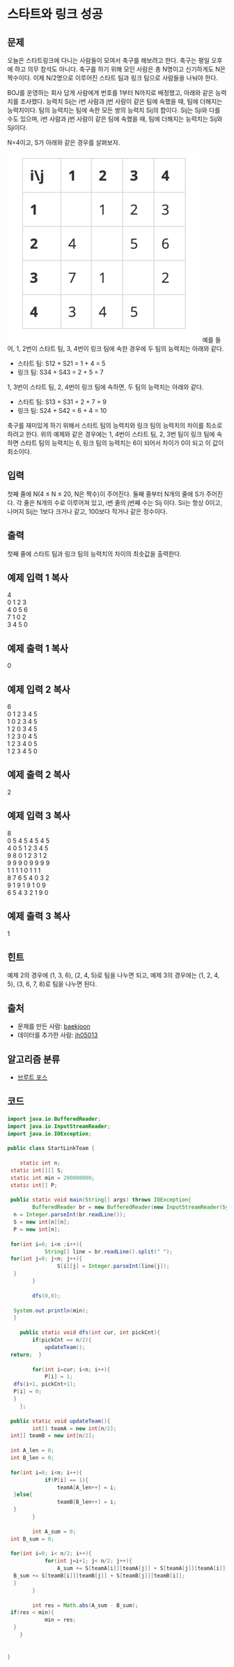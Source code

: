 # 스타트와 링크 성공

## 문제

오늘은 스타트링크에 다니는 사람들이 모여서 축구를 해보려고 한다. 축구는 평일 오후에 하고 의무 참석도 아니다. 축구를 하기 위해 모인 사람은 총 N명이고 신기하게도 N은 짝수이다. 이제 N/2명으로 이루어진 스타트 팀과 링크 팀으로 사람들을 나눠야 한다.

BOJ를 운영하는 회사 답게 사람에게 번호를 1부터 N까지로 배정했고, 아래와 같은 능력치를 조사했다. 능력치 Sij는 i번 사람과 j번 사람이 같은 팀에 속했을 때, 팀에 더해지는 능력치이다. 팀의 능력치는 팀에 속한 모든 쌍의 능력치 Sij의 합이다. Sij는 Sji와 다를 수도 있으며, i번 사람과 j번 사람이 같은 팀에 속했을 때, 팀에 더해지는 능력치는 Sij와 Sji이다.

N=4이고, S가 아래와 같은 경우를 살펴보자.

![start-link-team](start-link-team.png)
예를 들어, 1, 2번이 스타트 팀, 3, 4번이 링크 팀에 속한 경우에 두 팀의 능력치는 아래와 같다.

- 스타트 팀: S12 + S21 = 1 + 4 = 5
- 링크 팀: S34 + S43 = 2 + 5 = 7

1, 3번이 스타트 팀, 2, 4번이 링크 팀에 속하면, 두 팀의 능력치는 아래와 같다.

- 스타트 팀: S13 + S31 = 2 + 7 = 9
- 링크 팀: S24 + S42 = 6 + 4 = 10

축구를 재미있게 하기 위해서 스타트 팀의 능력치와 링크 팀의 능력치의 차이를 최소로 하려고 한다. 위의 예제와 같은 경우에는 1, 4번이 스타트 팀, 2, 3번 팀이 링크 팀에 속하면 스타트 팀의 능력치는 6, 링크 팀의 능력치는 6이 되어서 차이가 0이 되고 이 값이 최소이다.

## 입력

첫째 줄에 N(4 ≤ N ≤ 20, N은 짝수)이 주어진다. 둘째 줄부터 N개의 줄에 S가 주어진다. 각 줄은 N개의 수로 이루어져 있고, i번 줄의 j번째 수는 Sij 이다. Sii는 항상 0이고, 나머지 Sij는 1보다 크거나 같고, 100보다 작거나 같은 정수이다.

## 출력

첫째 줄에 스타트 팀과 링크 팀의 능력치의 차이의 최솟값을 출력한다.

## 예제 입력 1 복사

4  
0 1 2 3  
4 0 5 6  
7 1 0 2  
3 4 5 0

## 예제 출력 1 복사

0

## 예제 입력 2 복사

6  
0 1 2 3 4 5  
1 0 2 3 4 5  
1 2 0 3 4 5  
1 2 3 0 4 5  
1 2 3 4 0 5  
1 2 3 4 5 0

## 예제 출력 2 복사

2

## 예제 입력 3 복사

8  
0 5 4 5 4 5 4 5  
4 0 5 1 2 3 4 5  
9 8 0 1 2 3 1 2  
9 9 9 0 9 9 9 9  
1 1 1 1 0 1 1 1  
8 7 6 5 4 0 3 2  
9 1 9 1 9 1 0 9  
6 5 4 3 2 1 9 0

## 예제 출력 3 복사

1

## 힌트

예제 2의 경우에 (1, 3, 6), (2, 4, 5)로 팀을 나누면 되고, 예제 3의 경우에는 (1, 2, 4, 5), (3, 6, 7, 8)로 팀을 나누면 된다.

## 출처

- 문제를 만든 사람: [baekjoon](https://www.acmicpc.net/user/baekjoon)
- 데이터를 추가한 사람: [jh05013](https://www.acmicpc.net/user/jh05013)

## 알고리즘 분류

- [브루트 포스](https://www.acmicpc.net/problem/tag/%EB%B8%8C%EB%A3%A8%ED%8A%B8%20%ED%8F%AC%EC%8A%A4)

## 코드

```java
import java.io.BufferedReader;
import java.io.InputStreamReader;
import java.io.IOException;

public class StartLinkTeam {

    static int n;
 static int[][] S;
 static int min = 200000000;
 static int[] P;

 public static void main(String[] args) throws IOException{
        BufferedReader br = new BufferedReader(new InputStreamReader(System.in));
  n = Integer.parseInt(br.readLine());
  S = new int[n][n];
  P = new int[n];

 for(int i=0; i<n ;i++){
            String[] line = br.readLine().split(" ");
 for(int j=0; j<n; j++){
                S[i][j] = Integer.parseInt(line[j]);
  }
        }

        dfs(0,0);

  System.out.println(min);
  }

    public static void dfs(int cur, int pickCnt){
        if(pickCnt == n/2){
            updateTeam();
 return;  }

        for(int i=cur; i<n; i++){
            P[i] = 1;
  dfs(i+1, pickCnt+1);
  P[i] = 0;
  }
    };

 public static void updateTeam(){
        int[] teamA = new int[n/2];
 int[] teamB = new int[n/2];

 int A_len = 0;
 int B_len = 0;

 for(int i=0; i<n; i++){
            if(P[i] == 1){
                teamA[A_len++] = i;
  }else{
                teamB[B_len++] = i;
  }
        }

        int A_sum = 0;
 int B_sum = 0;

 for(int i=0; i< n/2; i++){
            for(int j=i+1; j< n/2; j++){
                A_sum += S[teamA[i]][teamA[j]] + S[teamA[j]][teamA[i]];
  B_sum += S[teamB[i]][teamB[j]] + S[teamB[j]][teamB[i]];
  }
        }

        int res = Math.abs(A_sum - B_sum);
 if(res < min){
            min = res;
  }
    }


}
```
